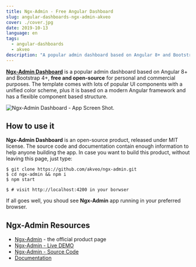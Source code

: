 ```yaml
---
title: Ngx-Admin - Free Angular Dashboard 
slug: angular-dashboards-ngx-admin-akveo
cover: ./cover.jpg
date: 2019-10-13
language: en
tags:
  - angular-dashboards
  - akveo
description: "A popular admin dashboard based on Angular 8+ and Bootstrap 4+. Free and Open Source for personal and commercial purposes."
---
```


**[Ngx-Admin Dashboard](https://akveo.github.io/ngx-admin/)** is a popular admin dashboard based on Angular 8+ and Bootstrap 4+, **free and open-source** for personal and commercial purposes. The template comes with lots of popular UI components with a unified color scheme, plus it is based on a modern Angular framework and has a flexible component based structure.

![Ngx-Admin Dashboard - App Screen Shot.](https://camo.githubusercontent.com/ff5f824e7cb1fe05527a1fe173bd89e9d7a07b7d/68747470733a2f2f692e696d6775722e636f6d2f4b6e3378444b512e706e67)

## How to use it

**Ngx-Admin Dashboard** is an open-source product, released under MIT license. The source code and documentation contain enough information to help anyone building the app. In case you want to build this product, without leaving this page, just type: 

```
$ git clone https://github.com/akveo/ngx-admin.git 
$ cd ngx-admin && npm i
$ npm start  

$ # visit http://localhost:4200 in your borwser
```

If all goes well, you shoud see **Ngx-Admin** app running in your preferred browser. 

## Ngx-Admin Resources

- [Ngx-Admin](https://akveo.github.io/ngx-admin/) - the official product page
- [Ngx-Admin - Live DEMO](http://akveo.com/ngx-admin/pages/dashboard)
- [Ngx-Admin - Source Code](https://github.com/akveo/ngx-admin)
- [Documentation](https://akveo.github.io/ngx-admin/docs/getting-started/what-is-ngxadmin)

